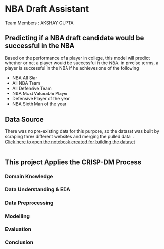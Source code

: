 #                                                         NBA Draft Assistant

Team Members : AKSHAY GUPTA

## Predicting if a NBA draft candidate would be successful in the NBA
Based on the performance of a player in college, this model will predict whether or not a player would be successful in the NBA.
In precise terms, a player is successful in the NBA if he achieves one of the following

 - NBA All Star
 - All NBA Team
 - All Defensive Team
 - NBA Most Valueable Player
 - Defensive Player of the year
 - NBA Sixth Man of the year
 
## Data Source
There was no pre-existing data for this purpose, so the dataset was built by scraping three different websites and merging the pulled data.
.<br>
<a href="https://github.com/akshaygupta16/sportsense/blob/master/ScoutingModelv3.ipynb">Click here to open the notebook created for building the dataset</a>
<br>
<br>


## This project Applies the CRISP-DM Process

### Domain Knowledge

### Data Understanding & EDA

### Data Preprocessing

### Modelling

### Evaluation

### Conclusion
